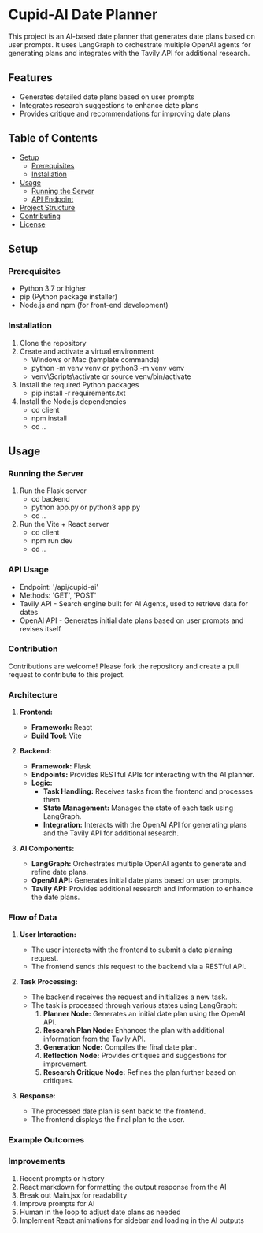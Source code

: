 # Cupid-AI Date Planner

This project is an AI-based date planner that generates date plans based on user prompts. It uses LangGraph to orchestrate multiple OpenAI agents for generating plans and integrates with the Tavily API for additional research.

## Features

- Generates detailed date plans based on user prompts
- Integrates research suggestions to enhance date plans
- Provides critique and recommendations for improving date plans

## Table of Contents

- [Setup](#setup)
  - [Prerequisites](#prerequisites)
  - [Installation](#installation)
- [Usage](#usage)
  - [Running the Server](#running-the-server)
  - [API Endpoint](#api-endpoint)
- [Project Structure](#project-structure)
- [Contributing](#contributing)
- [License](#license)

## Setup

### Prerequisites
- Python 3.7 or higher
- pip (Python package installer)
- Node.js and npm (for front-end development)

### Installation

1. Clone the repository
2. Create and activate a virtual environment
    - Windows or Mac (template commands)
    - python -m venv venv or python3 -m venv venv
    - venv\Scripts\activate or source venv/bin/activate 
3. Install the required Python packages
    - pip install -r requirements.txt
4. Install the Node.js dependencies
    - cd client
    - npm install
    - cd ..

## Usage

### Running the Server
1. Run the Flask server
    - cd backend
    - python app.py or python3 app.py
    - cd ..
2. Run the Vite + React server
    - cd client
    - npm run dev
    - cd ..

### API Usage
- Endpoint: '/api/cupid-ai'
- Methods: 'GET', 'POST'
- Tavily API - Search engine built for AI Agents, used to retrieve data for dates
- OpenAI API - Generates initial date plans based on user prompts and revises itself

### Contribution
Contributions are welcome! Please fork the repository and create a pull request to contribute to this project.

### Architecture

1. **Frontend:**
   - **Framework:** React
   - **Build Tool:** Vite

2. **Backend:**
   - **Framework:** Flask
   - **Endpoints:** Provides RESTful APIs for interacting with the AI planner.
   - **Logic:**
     - **Task Handling:** Receives tasks from the frontend and processes them.
     - **State Management:** Manages the state of each task using LangGraph.
     - **Integration:** Interacts with the OpenAI API for generating plans and the Tavily API for additional research.

3. **AI Components:**
   - **LangGraph:** Orchestrates multiple OpenAI agents to generate and refine date plans.
   - **OpenAI API:** Generates initial date plans based on user prompts.
   - **Tavily API:** Provides additional research and information to enhance the date plans.

### Flow of Data

1. **User Interaction:**
   - The user interacts with the frontend to submit a date planning request.
   - The frontend sends this request to the backend via a RESTful API.

2. **Task Processing:**
   - The backend receives the request and initializes a new task.
   - The task is processed through various states using LangGraph:
     1. **Planner Node:** Generates an initial date plan using the OpenAI API.
     2. **Research Plan Node:** Enhances the plan with additional information from the Tavily API.
     3. **Generation Node:** Compiles the final date plan.
     4. **Reflection Node:** Provides critiques and suggestions for improvement.
     5. **Research Critique Node:** Refines the plan further based on critiques.

3. **Response:**
   - The processed date plan is sent back to the frontend.
   - The frontend displays the final plan to the user.

### Example Outcomes


### Improvements
1. Recent prompts or history
2. React markdown for formatting the output response from the AI
3. Break out Main.jsx for readability
4. Improve prompts for AI 
5. Human in the loop to adjust date plans as needed
6. Implement React animations for sidebar and loading in the AI outputs